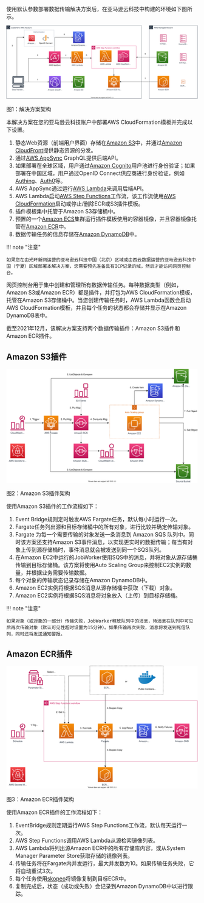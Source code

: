 使用默认参数部署数据传输解决方案后，在亚马逊云科技中构建的环境如下图所示。

![architecture](./images/arch-global.svg)
      
图1：解决方案架构

本解决方案在您的亚马逊云科技账户中部署AWS CloudFormation模板并完成以下设置。

1. 静态Web资源（前端用户界面）存储在[Amazon S3][s3]中，并通过[Amazon CloudFront][cloudfront]提供静态资源的分发。
2. 通过[AWS AppSync][appsync] GraphQL提供后端API。
3. 如果部署在全球区域，用户通过[Amazon Cognito][cognito]用户池进行身份验证；如果部署在中国区域，用户通过OpenID Connect供应商进行身份验证，例如[Authing](https://www.authing.cn/)、[Auth0](https://auth0.com/)等。
4. AWS AppSync通过运行[AWS Lambda][lambda]来调用后端API。
5. AWS Lambda启动[AWS Step Functions][stepfunction]工作流，该工作流使用[AWS CloudFormation][cloudformation]启动或停止/删除ECR或S3插件模板。
6. 插件模板集中托管于Amazon S3存储桶中。
7. 预置的一个[Amazon ECS][ecs]集群运行插件模板使用的容器镜像，并且容器镜像托管在[Amazon ECR][ecr]中。
8. 数据传输任务的信息存储在[Amazon DynamoDB][dynamodb]中。

!!! note "注意"

    如果您在由光环新网运营的亚马逊云科技中国（北京）区域或由西云数据运营的亚马逊云科技中国（宁夏）区域部署本解决方案，您需要预先准备具有ICP记录的域，然后才能访问网页控制台。

网页控制台用于集中创建和管理所有数据传输任务。每种数据类型（例如，Amazon S3或Amazon ECR）都是插件，并打包为AWS CloudFormation模板，托管在Amazon S3存储桶中。当您创建传输任务时，AWS Lambda函数会启动AWS CloudFormation模板，并且每个任务的状态都会存储并显示在Amazon DynamoDB表中。

截至2021年12月，该解决方案支持两个数据传输插件：Amazon S3插件和Amazon ECR插件。
## Amazon S3插件

![s3-architecture](./images/s3-arch-global.svg)

图2：Amazon S3插件架构

使用Amazon S3插件的工作流程如下：

1. Event Bridge规则定时触发AWS Fargate任务，默认每小时运行一次。
2. Fargate任务列出源和目标存储桶中的所有对象，进行比较并确定传输对象。
3. Fargate 为每一个需要传输的对象发送一条消息到 Amazon SQS 队列中。同时该方案还支持Amazon S3事件消息，以实现更实时的数据传输；每当有对象上传到源存储桶时，事件消息就会被发送到同一个SQS队列。
4. 在Amazon EC2中运行的JobWorker使用SQS中的消息，并将对象从源存储桶传输到目标存储桶。该方案将使用Auto Scaling Group来控制EC2实例的数量，并根据业务需要传输数据。
5. 每个对象的传输状态记录存储在Amazon DynamoDB中。
6. Amazon EC2实例将根据SQS消息从源存储桶中获取（下载）对象。
7. Amazon EC2实例将根据SQS消息将对象放入（上传）到目标存储桶。

!!! note "注意"

    如果对象（或对象的一部分）传输失败，JobWorker释放队列中的消息，待消息在队列中可见后再次传输对象（默认可见性超时设置为15分钟）。如果传输再次失败，消息将发送到死信队列，同时还将发送通知警报。

## Amazon ECR插件

![ecr-architecture](./images/ecr-arch-global.svg)

图3：Amazon ECR插件架构

使用Amazon ECR插件的工作流程如下：

1. EventBridge规则定期运行AWS Step Functions工作流，默认每天运行一次。
2. AWS Step Functions调用AWS Lambda从源检索镜像列表。
3. AWS Lambda将列出源Amazon ECR中的所有存储库内容，或从System Manager Parameter Store获取存储的镜像列表。
4. 传输任务将在Fargate内并发运行，最大并发数为10。如果传输任务失败，它将自动重试3次。
5. 每个任务使用[skopeo](https://github.com/containers/skopeo)将镜像复制到目标ECR中。
6. 复制完成后，状态（成功或失败）会记录到Amazon DynamoDB中以进行跟踪。

[s3]:https://www.amazonaws.cn/s3/?nc1=h_ls
[cloudfront]:https://www.amazonaws.cn/cloudfront/?nc1=h_ls
[appsync]:https://www.amazonaws.cn/appsync/?nc1=h_ls
[cognito]:https://www.amazonaws.cn/cognito/?nc1=h_ls
[lambda]:https://www.amazonaws.cn/lambda/?nc1=h_ls
[stepfunction]:https://www.amazonaws.cn/step-functions/?nc1=h_ls
[cloudformation]:https://aws.amazon.com/cn/cloudformation/
[ecs]:https://aws.amazon.com/cn/ecs/
[ecr]:https://aws.amazon.com/cn/ecr/
[dynamodb]:https://www.amazonaws.cn/dynamodb/?nc1=h_ls